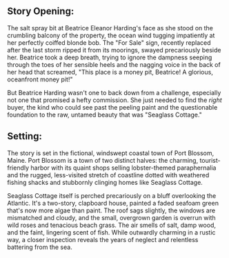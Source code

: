 ## Story Opening:

The salt spray bit at Beatrice Eleanor Harding's face as she stood on the crumbling balcony of the property, the ocean wind tugging impatiently at her perfectly coiffed blonde bob. The "For Sale" sign, recently replaced after the last storm ripped it from its moorings, swayed precariously beside her. Beatrice took a deep breath, trying to ignore the dampness seeping through the toes of her sensible heels and the nagging voice in the back of her head that screamed, "This place is a money pit, Beatrice! A glorious, oceanfront money pit!"

But Beatrice Harding wasn't one to back down from a challenge, especially not one that promised a hefty commission. She just needed to find the *right* buyer, the kind who could see past the peeling paint and the questionable foundation to the raw, untamed beauty that was "Seaglass Cottage."

## Setting:

The story is set in the fictional, windswept coastal town of Port Blossom, Maine. Port Blossom is a town of two distinct halves: the charming, tourist-friendly harbor with its quaint shops selling lobster-themed paraphernalia and the rugged, less-visited stretch of coastline dotted with weathered fishing shacks and stubbornly clinging homes like Seaglass Cottage.

Seaglass Cottage itself is perched precariously on a bluff overlooking the Atlantic. It's a two-story, clapboard house, painted a faded seafoam green that's now more algae than paint. The roof sags slightly, the windows are mismatched and cloudy, and the small, overgrown garden is overrun with wild roses and tenacious beach grass. The air smells of salt, damp wood, and the faint, lingering scent of fish. While outwardly charming in a rustic way, a closer inspection reveals the years of neglect and relentless battering from the sea.
